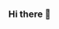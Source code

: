 ### Hi there 👋
<!--
[![spotify](https://dev.discordprofiles.me/badge/spotify/791165980838723584)](https://dev.discordprofiles.me/openspotify/791165980838723584)



**iraizenn/iraizenn** is a ✨ _special_ ✨ repository because its `README.md` (this file) appears on your GitHub profile.

Here are some ideas to get you started:

- 🔭 I’m currently working on ...
- 🌱 I’m currently learning ...
- 👯 I’m looking to collaborate on ...
- 🤔 I’m looking for help with ...
- 💬 Ask me about ...
- 📫 How to reach me: ...
- 😄 Pronouns: ...
- ⚡ Fun fact: ...
-->
